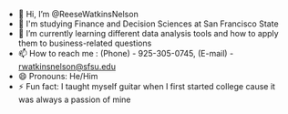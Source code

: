 - 👋 Hi, I’m @ReeseWatkinsNelson
- 👀 I'm studying Finance and Decision Sciences at San Francisco State 
- 🌱 I’m currently learning different data analysis tools and how to apply them to business-related questions
- 📫 How to reach me : (Phone) - 925-305-0745, (E-mail) - rwatkinsnelson@sfsu.edu
- 😄 Pronouns: He/Him
- ⚡ Fun fact: I taught myself guitar when I first started college cause it was always a passion of mine

<!---
ReeseWatkinsNelson/ReeseWatkinsNelson is a ✨ special ✨ repository because its `README.md` (this file) appears on your GitHub profile.
You can click the Preview link to take a look at your changes.
--->
